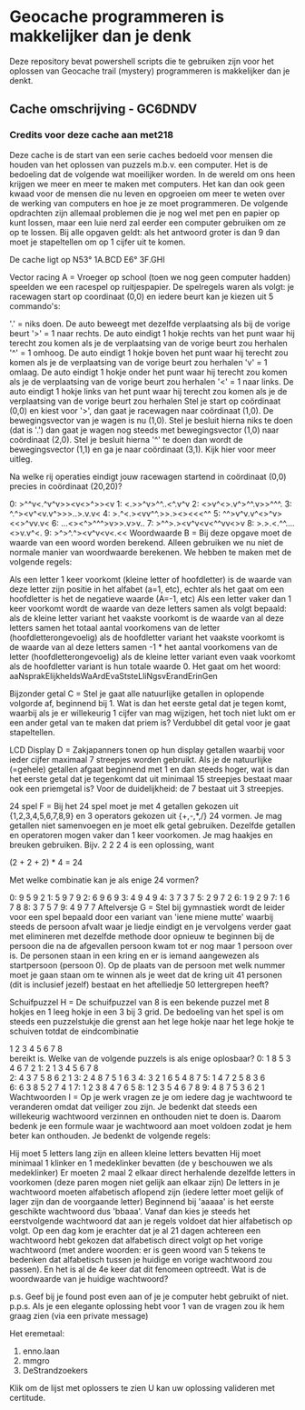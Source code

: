 # Geocache programmeren is makkelijker dan je denk
Deze repository bevat powershell scripts die te gebruiken zijn voor het oplossen van Geocache trail (mystery) programmeren is makkelijker dan je denkt.

## Cache omschrijving - GC6DNDV
### Credits voor deze cache aan met218


Deze cache is de start van een serie caches bedoeld voor mensen die houden van het oplossen van puzzels m.b.v. een computer. Het is de bedoeling dat de volgende wat moeilijker worden.
In de wereld om ons heen krijgen we meer en meer te maken met computers. Het kan dan ook geen kwaad voor de mensen die nu leven en opgroeien om meer te weten over de werking van computers en hoe je ze moet programmeren. De volgende opdrachten zijn allemaal problemen die je nog wel met pen en papier op kunt lossen, maar een luie nerd zal eerder een computer gebruiken om ze op te lossen. Bij alle opgaven geldt: als het antwoord groter is dan 9 dan moet je stapeltellen om op 1 cijfer uit te komen.

De cache ligt op N53° 1A.BCD E6° 3F.GHI

Vector racing
A = Vroeger op school (toen we nog geen computer hadden) speelden we een racespel op ruitjespapier. De spelregels waren als volgt: je racewagen start op coordinaat (0,0) en iedere beurt kan je kiezen uit 5 commando's:

'.' = niks doen. De auto beweegt met dezelfde verplaatsing als bij de vorige beurt
'>' = 1 naar rechts. De auto eindigt 1 hokje rechts van het punt waar hij terecht zou komen als je de verplaatsing van de vorige beurt zou herhalen
'^' = 1 omhoog. De auto eindigt 1 hokje boven het punt waar hij terecht zou komen als je de verplaatsing van de vorige beurt zou herhalen
'v' = 1 omlaag. De auto eindigt 1 hokje onder het punt waar hij terecht zou komen als je de verplaatsing van de vorige beurt zou herhalen
'<' = 1 naar links. De auto eindigt 1 hokje links van het punt waar hij terecht zou komen als je de verplaatsing van de vorige beurt zou herhalen
Stel je start op coördinaat (0,0) en kiest voor '>', dan gaat je racewagen naar coördinaat (1,0). De bewegingsvector van je wagen is nu (1,0). Stel je besluit hierna niks te doen (dat is '.') dan gaat je wagen nog steeds met bewegingsvector (1,0) naar coördinaat (2,0). Stel je besluit hierna '^' te doen dan wordt de bewegingsvector (1,1) en ga je naar coördinaat (3,1). Kijk hier voor meer uitleg.

Na welke rij operaties eindigt jouw racewagen startend in coördinaat (0,0) precies in coördinaat (20,20)?

0: >^^v<.^v^v>><v<>^>><v
1: <.>>^v>^^.<v>.<^.v^v
2: <>v^<>.v^>^^.v>>^^^.
3: ^.^><v^<v.v^>>>..>.v.v<
4: >.^<.><vv^^.>>.><><<<^^
5: ^^>v^v.v^<>^v><<>^vv.v<
6: ...<><^<v>>^^^>v>>.v>v..
7: >^^>.><v^v<v<^^vv<>v
8: >.>.<.^^....<>v.v^<.
9: >^>^.^><v^v<v<vv><.<<
Woordwaarde
B = Bij deze opgave moet de waarde van een woord worden berekend. Alleen gebruiken we nu niet de normale manier van woordwaarde berekenen. We hebben te maken met de volgende regels:

Als een letter 1 keer voorkomt (kleine letter of hoofdletter) is de waarde van deze letter zijn positie in het alfabet (a=1, etc), echter als het gaat om een hoofdletter is het de negatieve waarde (A=-1, etc)
Als een letter vaker dan 1 keer voorkomt wordt de waarde van deze letters samen als volgt bepaald:
als de kleine letter variant het vaakste voorkomt is de waarde van al deze letters samen het totaal aantal voorkomens van de letter (hoofdletterongevoelig)
als de hoofdletter variant het vaakste voorkomt is de waarde van al deze letters samen -1 * het aantal voorkomens van de letter (hoofdletterongevoelig)
als de kleine letter variant even vaak voorkomt als de hoofdletter variant is hun totale waarde 0.
Het gaat om het woord: aaNsprakElijkheIdsWaArdEvaStsteLliNgsvErandErinGen

Bijzonder getal
C = Stel je gaat alle natuurlijke getallen in oplopende volgorde af, beginnend bij 1. Wat is dan het eerste getal dat je tegen komt, waarbij als je er willekeurig 1 cijfer van mag wijzigen, het toch niet lukt om er een ander getal van te maken dat priem is? Verdubbel dit getal voor je gaat stapeltellen.

LCD Display
D = Zakjapanners tonen op hun display getallen waarbij voor ieder cijfer maximaal 7 streepjes worden gebruikt. Als je de natuurlijke (=gehele) getallen afgaat beginnend met 1 en dan steeds hoger, wat is dan het eerste getal dat je tegenkomt dat uit minimaal 15 streepjes bestaat maar ook een priemgetal is? Voor de duidelijkheid: de 7 bestaat uit 3 streepjes.

24 spel
F = Bij het 24 spel moet je met 4 getallen gekozen uit {1,2,3,4,5,6,7,8,9} en 3 operators gekozen uit {+,-,*,/} 24 vormen. Je mag getallen niet samenvoegen en je moet elk getal gebruiken. Dezelfde getallen en operatoren mogen vaker dan 1 keer voorkomen. Je mag haakjes en breuken gebruiken. Bijv. 2 2 2 4 is een oplossing, want

(2 + 2 + 2) * 4 = 24

Met welke combinatie kan je als enige 24 vormen?

0: 9 5 9 2
1: 5 9 7 9
2: 6 9 6 9
3: 4 9 4 9
4: 3 7 3 7
5: 2 9 7 2
6: 1 9 2 9
7: 1 6 7 8
8: 3 7 5 7
9: 4 9 7 7
Aftelversje
G = Stel bij gymnastiek wordt de leider voor een spel bepaald door een variant van 'iene miene mutte' waarbij steeds de persoon afvalt waar je liedje eindigt en je vervolgens verder gaat met elimineren met dezelfde methode door opnieuw te beginnen bij de persoon die na de afgevallen persoon kwam tot er nog maar 1 persoon over is. De personen staan in een kring en er is iemand aangewezen als startpersoon (persoon 0). Op de plaats van de persoon met welk nummer moet je gaan staan om te winnen als je weet dat de kring uit 41 personen (dit is inclusief jezelf) bestaat en het aftelliedje 50 lettergrepen heeft?

Schuifpuzzel
H = De schuifpuzzel van 8 is een bekende puzzel met 8 hokjes en 1 leeg hokje in een 3 bij 3 grid. De bedoeling van het spel is om steeds een puzzelstukje die grenst aan het lege hokje naar het lege hokje te schuiven totdat de eindcombinatie

1	2	3
4	5	6
7	8	
bereikt is. Welke van de volgende puzzels is als enige oplosbaar?
0:
1	8	5
3		4
6	7	2
1:
2	1	3
4	5	6
7	8	
2:
4	3
7	5	8
6	2	1
3:
2	4	8
7	5	1
6		3
4:
3	2	1
6	5	4
8	7
5:
1	4	7
2	5	8
3	6	
6:
6	3
8	5	2
7	4	1
7:
1	2	3
8		4
7	6	5
8:
1	2	3
5		4
6	7	8
9:
4	8
7	5	3
6	2	1
Wachtwoorden
I = Op je werk vragen ze je om iedere dag je wachtwoord te veranderen omdat dat veiliger zou zijn. Je bedenkt dat steeds een willekeurig wachtwoord verzinnen en onthouden niet te doen is. Daarom bedenk je een formule waar je wachtwoord aan moet voldoen zodat je hem beter kan onthouden. Je bedenkt de volgende regels:

Hij moet 5 letters lang zijn en alleen kleine letters bevatten
Hij moet minimaal 1 klinker en 1 medeklinker bevatten (de y beschouwen we als medeklinker)
Er moeten 2 maal 2 elkaar direct herhalende dezelfde letters in voorkomen (deze paren mogen niet gelijk aan elkaar zijn)
De letters in je wachtwoord moeten alfabetisch aflopend zijn (iedere letter moet gelijk of lager zijn dan de voorgaande letter)
Beginnend bij 'aaaaa' is het eerste geschikte wachtwoord dus 'bbaaa'. Vanaf dan kies je steeds het eerstvolgende wachtwoord dat aan je regels voldoet dat hier alfabetisch op volgt. Op een dag kom je erachter dat je al 21 dagen achtereen een wachtwoord hebt gekozen dat alfabetisch direct volgt op het vorige wachtwoord (met andere woorden: er is geen woord van 5 tekens te bedenken dat alfabetisch tussen je huidige en vorige wachtwoord zou passen). En het is al de 4e keer dat dit fenomeen optreedt. Wat is de woordwaarde van je huidige wachtwoord?

p.s. Geef bij je found post even aan of je je computer hebt gebruikt of niet.
p.p.s. Als je een elegante oplossing hebt voor 1 van de vragen zou ik hem graag zien (via een private message)

Het eremetaal:
1.	enno.laan
2.	mmgro
3.	DeStrandzoekers

Klik om de lijst met oplossers te zien
U kan uw oplossing valideren met certitude.
